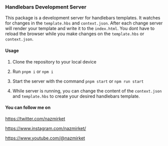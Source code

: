 ### Handlebars Development Server

This package is a development server for handlebars templates. It watches for changes in the `template.hbs` and `context.json`. After each change server will render your template and write it to the ```index.html```. You dont have to reload the browser while you make changes on the ```template.hbs``` or ```context.json```.



#### Usage

1. Clone the repository to your local device
2. Run ```pnpm i``` or ```npm i```

3. Start the server with the command ```pnpm start``` or ```npm run start```

4. While server is running, you can change the content of the ```context.json``` and ```template.hbs``` to create your desired handlebars template.



#### You can follow me on

https://twitter.com/nazmirket

https://www.instagram.com/nazmirket/

https://www.youtube.com/@nazmirket
